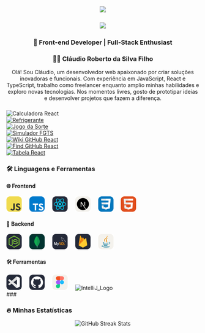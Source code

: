 
<div align="center">
  <img height="150" src="https://github.com/Klaudio0707/src-img/blob/main/pc.gif" />
</div>

###

<div align="center">
  <img src="https://visitor-badge.laobi.icu/badge?page_id=Klaudio0707.visitor-badge" />
</div>

###

<h3 align="center">💼 Front-end Developer | Full-Stack Enthusiast</h3>

###

<h3 align="center">👩‍💻 Cláudio Roberto da Silva Filho</h3>

<p align="center">
Olá! Sou Cláudio, um desenvolvedor web apaixonado por criar soluções inovadoras e funcionais. Com experiência em JavaScript, React e TypeScript, trabalho como freelancer enquanto amplio minhas habilidades e exploro novas tecnologias. Nos momentos livres, gosto de prototipar ideias e desenvolver projetos que fazem a diferença.
</p>

###
<div align= "center>  
[![Top Langs]](https://github-readme-stats.vercel.app/api/top-langs/?username=klaudio0707&layout=compact&langs_count=6)


</div>

<h3>🚀 Projetos em Destaque</h3>
              
[![Calculadora React](https://img.shields.io/badge/Calculadora_React-4285f4?style=for-the-badge)](https://calculadora-dio.netlify.app)             
[![Refrigerante](https://img.shields.io/badge/Refrigerante-836FFF?style=for-the-badge)](https://propagandarefrigerante.netlify.app)  
[![Jogo da Sorte](https://img.shields.io/badge/Jogo_da_Sorte-00FF00?style=for-the-badge)](https://jogodasorte.netlify.app)   
[![Simulador FGTS](https://img.shields.io/badge/Simulador_FGTS-7B68EE?style=for-the-badge)](https://simulador-fgts.netlify.app) <br>
[![Wiki GitHub React](https://img.shields.io/badge/Wiki_GITHUB-00FF00?style=for-the-badge)](https://wiki-react-silk.vercel.app/)  
[![Find GitHub React](https://img.shields.io/badge/Find_GITHUB-4285f4?style=for-the-badge)](https://git-find-gamma.vercel.app/)  
[![Tabela React](https://img.shields.io/badge/Tabela_React-00FF00?style=for-the-badge)](https://tabela-8ji9dtpz8-claudio-robertos-projects.vercel.app/)   

###

<h3 align="left">🛠 Linguagens e Ferramentas</h3>

<h4 align="left">🌐 Frontend</h4>
<div align="left">
  <img src="https://github.com/tandpfun/skill-icons/blob/main/icons/JavaScript.svg" height="40" alt="JavaScript logo" />
  <img width="12" />
  <img src="https://github.com/tandpfun/skill-icons/blob/main/icons/TypeScript.svg" height="40" alt="TypeScript logo" />
  <img width="12" />
  <img src="https://github.com/tandpfun/skill-icons/blob/main/icons/React-Dark.svg" height="40" alt="React logo" />
  <img width="12" />
  <img src="https://github.com/tandpfun/skill-icons/blob/main/icons/NextJS-Light.svg" height="40" alt="Next.js logo" />
  <img width="12" />
  <img src="https://github.com/tandpfun/skill-icons/blob/main/icons/CSS.svg" height="40" alt="CSS logo" />
  <img width="12" />
  <img src="https://github.com/tandpfun/skill-icons/blob/main/icons/HTML.svg" height="40" alt="HTML logo" />
</div>

<h4 align="left">🔧 Backend</h4>
<div align="left">
  <img src="https://github.com/tandpfun/skill-icons/blob/main/icons/NodeJS-Dark.svg" height="40" alt="Node.js logo" />
  <img width="12" />
  <img src="https://github.com/tandpfun/skill-icons/blob/main/icons/MongoDB.svg" height="40" alt="MongoDB logo" />
  <img width="12" />
  <img src="https://github.com/tandpfun/skill-icons/blob/main/icons/MySQL-Dark.svg" height="40" alt="MySQL logo" />
  <img width="12" />
  <img src="https://github.com/tandpfun/skill-icons/blob/main/icons/Firebase-Dark.svg" height="40" alt="Firebase logo" />
  <img width="12" />
  <img src="https://github.com/tandpfun/skill-icons/blob/main/icons/Java-Light.svg" height="40" alt="Java logo" />
</div>

<h4 align="left">🛠 Ferramentas</h4>
<div align="left">
  <img src="https://github.com/tandpfun/skill-icons/blob/main/icons/VSCode-Dark.svg" height="40" alt="VSCode logo" />
  <img width="12" />
  <img src="https://github.com/tandpfun/skill-icons/blob/main/icons/Github-Dark.svg" height="40" alt="GitHub logo" />
  <img width="12" />
  <img src="https://github.com/tandpfun/skill-icons/blob/main/icons/Figma-Light.svg" height="40" alt="Figma logo" />
  <img width="12" />
  <img src="https://img.icons8.com/color/48/000000/intellij-idea.png" height="40" alt="IntelliJ_Logo" />
</div>
###

<h3 align="left">🔥 Minhas Estatísticas</h3>

<div align="center">
  <img src="https://streak-stats.demolab.com/?user=Klaudio0707&theme=dark" alt="GitHub Streak Stats" />
</div>
